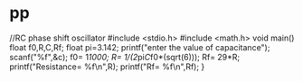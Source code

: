 # pp
//RC phase shift oscillator
#include <stdio.h>
#include <math.h>
void main()
float f0,R,C,Rf;
float pi=3.142;
printf("enter the value of capacitance");
scanf("%f",&c);
f0= 1*1000;
R= 1/(2*pi*C*f0*(sqrt(6)));
Rf= 29*R;
printf("Resistance= %f\n",R);
printf("Rf= %f\n",Rf);
}
